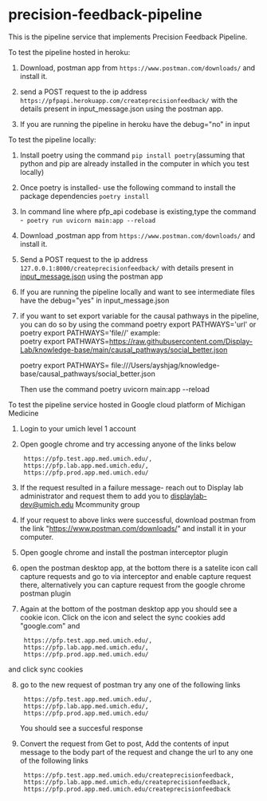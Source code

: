 # precision-feedback-pipeline

This is the pipeline service that implements Precision Feedback Pipeline.

To test the pipeline hosted in heroku:
1. Download, postman app from ```https://www.postman.com/downloads/``` and install it.

2. send a POST request  to the ip address ```https://pfpapi.herokuapp.com/createprecisionfeedback/```
with the details present in input_message.json using the postman app.
3. If you are running the pipeline in heroku have the debug="no" in input

To test the pipeline locally:

1. Install poetry using the command ```pip install poetry```(assuming that python and pip are already installed in the computer in which you test locally)

2. Once poetry is installed- use the following command to install the package dependencies
    ```poetry install```

3. In command line where pfp_api codebase is existing,type the command -``` poetry run uvicorn main:app --reload```

4. Download ,postman app from ```https://www.postman.com/downloads/``` and install it.

5. Send a POST request to the ip address ```127.0.0.1:8000/createprecisionfeedback/``` with details present in [input_message.json](input_message.json) using the postman app

6. If you are running the pipeline locally and want to see intermediate files have the debug="yes" in input_message.json 

7. if you want to set export variable for the causal pathways in the pipeline, you can do so by using the   command
    poetry export PATHWAYS='url'
    or
    poetry export PATHWAYS='file//'
    example:     
    poetry export PATHWAYS=https://raw.githubusercontent.com/Display-Lab/knowledge-base/main/causal_pathways/social_better.json

    poetry export PATHWAYS= file:///Users/ayshjag/knowledge-base/causal_pathways/social_better.json

    Then use the command
    poetry uvicorn main:app --reload



To test the pipeline service hosted in Google cloud platform of Michigan Medicine

1. Login to your umich level 1 account
2. Open google chrome  and try accessing anyone of the links below
    
        https://pfp.test.app.med.umich.edu/, 
        https://pfp.lab.app.med.umich.edu/,
        https://pfp.prod.app.med.umich.edu/
        
3. If the request resulted in a failure message- reach out to Display lab administrator and request them to add you to displaylab-dev@umich.edu Mcommunity group
4. If your request to above links were successful, download postman from the link "https://www.postman.com/downloads/" and install it in your computer.

5. Open google chrome and install the postman interceptor plugin
6. open the postman desktop app, at the bottom there is a satelite icon call capture requests and go to via interceptor and enable capture request there, alternatively you can capture request from the google chrome postman plugin
7. Again at the bottom of the postman desktop app you should see a cookie icon. Click on the icon and select the sync cookies add "google.com" and 

        https://pfp.test.app.med.umich.edu/, 
        https://pfp.lab.app.med.umich.edu/,
        https://pfp.prod.app.med.umich.edu/
        
  and click sync cookies

8. go to the new request of postman try any one of the following links


        https://pfp.test.app.med.umich.edu/, 
        https://pfp.lab.app.med.umich.edu/,
        https://pfp.prod.app.med.umich.edu/ 
        
        
    You should see a succesful response
9. Convert the request from Get to post, Add the contents of input message to the body part of the request and change the url to any one of the following links


        https://pfp.test.app.med.umich.edu/createprecisionfeedback, 
        https://pfp.lab.app.med.umich.edu/createprecisionfeedback, 
        https://pfp.prod.app.med.umich.edu/createprecisionfeedback



